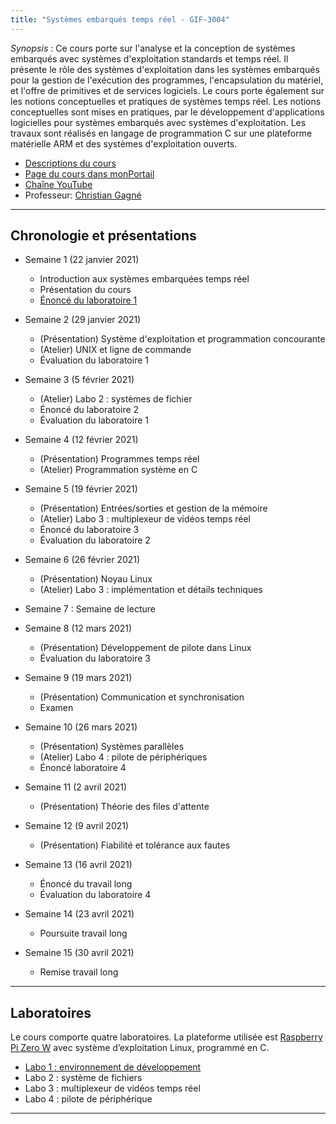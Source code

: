 ```yaml
---
title: "Systèmes embarqués temps réel - GIF-3004"
---
```



*Synopsis* : Ce cours porte sur l'analyse et la conception de systèmes embarqués avec systèmes d'exploitation standards et temps réel. Il présente le rôle des systèmes d'exploitation dans les systèmes embarqués pour la gestion de l'exécution des programmes, l'encapsulation du matériel, et l'offre de primitives et de services logiciels. Le cours porte également sur les notions conceptuelles et pratiques de systèmes temps réel. Les notions conceptuelles sont mises en pratiques, par le développement d'applications logicielles pour systèmes embarqués avec systèmes d'exploitation. Les travaux sont réalisés en langage de programmation C sur une plateforme matérielle ARM et des systèmes d'exploitation ouverts. 

* [Descriptions du cours](https://www.ulaval.ca/les-etudes/cours/repertoire/detailsCours/gif-3004-systemes-embarques-temps-reel.html)
* [Page du cours dans monPortail](https://sitescours.monportail.ulaval.ca/ena/site/accueil?idSite=126640)
* [Chaîne YouTube](https://www.youtube.com/channel/UC-pnx4aAkboqS1CDlGLOaWg)
* Professeur: [Christian Gagné](http://vision.gel.ulaval.ca/~cgagne)

---

## Chronologie et présentations ##

* Semaine 1 (22 janvier 2021)
  * <i class="fas fa-chalkboard-teacher"></i> Introduction aux systèmes embarquées temps réel
  * <i class="fas fa-hammer"></i> Présentation du cours
  *  [Énoncé du laboratoire 1](https://setr-ulaval.github.io/labo1-h21/)

* Semaine 2 (29 janvier 2021)
  * (Présentation) Système d'exploitation et programmation concourante
  * (Atelier) UNIX et ligne de commande
  * Évaluation du laboratoire 1

* Semaine 3 (5 février 2021)
  * (Atelier) Labo 2 : systèmes de fichier
  * Énoncé du laboratoire 2
  * Évaluation du laboratoire 1

* Semaine 4 (12 février 2021)
  * (Présentation) Programmes temps réel
  * (Atelier) Programmation système en C

* Semaine 5 (19 février 2021)
  * (Présentation) Entrées/sorties et gestion de la mémoire
  * (Atelier) Labo 3 : multiplexeur de vidéos temps réel
  * Énoncé du laboratoire 3
  * Évaluation du laboratoire 2

* Semaine 6 (26 février 2021)
  * (Présentation) Noyau Linux
  * (Atelier) Labo 3 : implémentation et détails techniques

* Semaine 7 : Semaine de lecture

* Semaine 8 (12 mars 2021)
  * (Présentation) Développement de pilote dans Linux
  * Évaluation du laboratoire 3

* Semaine 9 (19 mars 2021)
  * (Présentation) Communication et synchronisation
  * Examen

* Semaine 10 (26 mars 2021)
  * (Présentation) Systèmes parallèles
  * (Atelier) Labo 4 : pilote de périphériques
  * Énoncé laboratoire 4

* Semaine 11 (2 avril 2021)
  * (Présentation) Théorie des files d'attente

* Semaine 12 (9 avril 2021)
  * (Présentation) Fiabilité et tolérance aux fautes

* Semaine 13 (16 avril 2021)
  * Énoncé du travail long
  * Évaluation du laboratoire 4

* Semaine 14 (23 avril 2021)
  * Poursuite travail long

* Semaine 15 (30 avril 2021)
  * Remise travail long

---

## Laboratoires ##

Le cours comporte quatre laboratoires. La plateforme utilisée est [Raspberry Pi Zero W](https://www.raspberrypi.org/products/raspberry-pi-zero-w/) avec système d’exploitation Linux, programmé en C.

* [Labo 1 : environnement de développement](https://setr-ulaval.github.io/labo1-h21/)
* Labo 2 : système de fichiers
* Labo 3 : multiplexeur de vidéos temps réel
* Labo 4 : pilote de périphérique

---

[doc]: https://setr-ulaval.github.io/img/icon-doc.png
[slides]: https://setr-ulaval.github.io/img/icon-slides.png
[video]: https://setr-ulaval.github.io/img/icon-video.png
